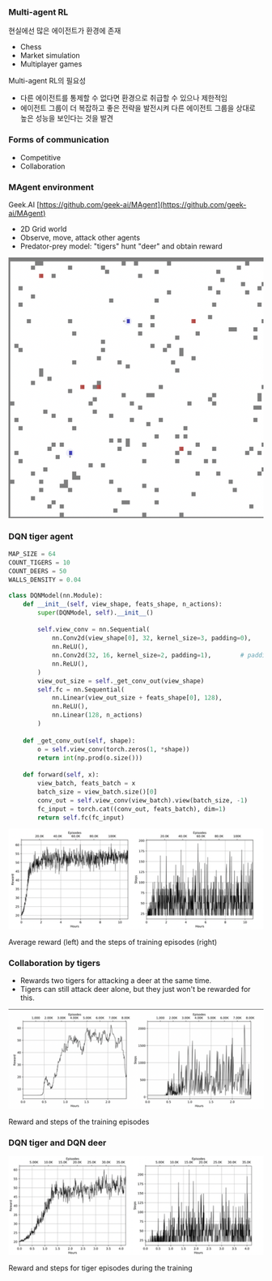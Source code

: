 ### Multi-agent RL

현실에선 많은 에이전트가 환경에 존재

- Chess
- Market simulation
- Multiplayer games

Multi-agent RL의 필요성

- 다른 에이전트를 통제할 수 없다면 환경으로 취급할 수 있으나 제한적임
- 에이전트 그룹이 더 복잡하고 좋은 전략을 발전시켜 다른 에이전트 그룹을 상대로 높은 성능을 보인다는 것을 발견

### Forms of communication

- Competitive
- Collaboration

### MAgent environment

Geek.AI [https://github.com/geek-ai/MAgent](https://github.com/geek-ai/MAgent)

- 2D Grid world
- Observe, move, attack other agents
- Predator-prey model: "tigers" hunt "deer" and obtain reward

![스크린샷 2021-10-03 오후 2.45.15.png](https://github.com/RL-Study-On/contrast/blob/master/assets/09-26-book-minji/1.png)

### DQN tiger agent

```python
MAP_SIZE = 64
COUNT_TIGERS = 10
COUNT_DEERS = 50
WALLS_DENSITY = 0.04
```

```python
class DQNModel(nn.Module):
    def __init__(self, view_shape, feats_shape, n_actions):
        super(DQNModel, self).__init__()

        self.view_conv = nn.Sequential(
            nn.Conv2d(view_shape[0], 32, kernel_size=3, padding=0),
            nn.ReLU(),
            nn.Conv2d(32, 16, kernel_size=2, padding=1),        # padding was added for deer model
            nn.ReLU(),
        )
        view_out_size = self._get_conv_out(view_shape)
        self.fc = nn.Sequential(
            nn.Linear(view_out_size + feats_shape[0], 128),
            nn.ReLU(),
            nn.Linear(128, n_actions)
        )

    def _get_conv_out(self, shape):
        o = self.view_conv(torch.zeros(1, *shape))
        return int(np.prod(o.size()))

    def forward(self, x):
        view_batch, feats_batch = x
        batch_size = view_batch.size()[0]
        conv_out = self.view_conv(view_batch).view(batch_size, -1)
        fc_input = torch.cat((conv_out, feats_batch), dim=1)
        return self.fc(fc_input)
```

![스크린샷 2021-10-03 오후 2.45.15.png](https://github.com/RL-Study-On/contrast/blob/master/assets/09-26-book-minji/2.png)

Average reward (left) and the steps of training episodes (right)

### Collaboration by tigers

- Rewards two tigers for attacking a deer at the same time.
- Tigers can still attack deer alone, but they just won't be rewarded for this.

![스크린샷 2021-10-03 오후 2.45.15.png](https://github.com/RL-Study-On/contrast/blob/master/assets/09-26-book-minji/3.png)

Reward and steps of the training episodes

### DQN tiger and DQN deer

![스크린샷 2021-10-03 오후 2.45.15.png](https://github.com/RL-Study-On/contrast/blob/master/assets/09-26-book-minji/4.png)

Reward and steps for tiger episodes during the training
